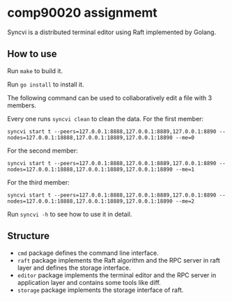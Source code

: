 # comp90020 assignmemt

Syncvi is a distributed terminal editor using Raft implemented by Golang.

## How to use

Run `make` to build it.

Run `go install` to install it.

The following command can be used to collaboratively edit a file with 3 members.

Every one runs `syncvi clean` to clean the data.
For the first member:
```shell
syncvi start t --peers=127.0.0.1:8888,127.0.0.1:8889,127.0.0.1:8890 --nodes=127.0.0.1:18888,127.0.0.1:18889,127.0.0.1:18890 --me=0
```

For the second member:
```shell
syncvi start t --peers=127.0.0.1:8888,127.0.0.1:8889,127.0.0.1:8890 --nodes=127.0.0.1:18888,127.0.0.1:18889,127.0.0.1:18890 --me=1
```

For the third member:
```shell
syncvi start t --peers=127.0.0.1:8888,127.0.0.1:8889,127.0.0.1:8890 --nodes=127.0.0.1:18888,127.0.0.1:18889,127.0.0.1:18890 --me=2
```

Run `syncvi -h` to see how to use it in detail.

## Structure

- `cmd` package defines the command line interface.
- `raft` package implements the Raft algorithm and the RPC server in raft layer and defines the storage interface.
- `editor` package implements the terminal editor and the RPC server in application layer and contains some tools like diff.
- `storage` package implements the storage interface of raft.

